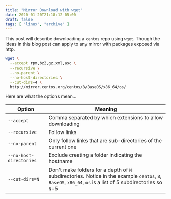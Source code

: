 ```yaml
---
title: "Mirror Download with wget"
date: 2020-01-20T21:18:12-05:00
draft: false
tags: [ "linux", "archive" ]
---
```


This post will describe downloading a `centos` repo using `wget`. Though the ideas in this blog post can apply to any mirror with packages exposed via http.

```bash
wget \
  --accept rpm,bz2,gz,xml,asc \
  --recursive \
  --no-parent \
  --no-host-directories \
  --cut-dirs=4 \
  http://mirror.centos.org/centos/8/BaseOS/x86_64/os/ 
```

Here are what the options mean...

| Option                  | Meaning                                                      |
| ----------------------- | ------------------------------------------------------------ |
| `--accept`              | Comma separated by which extensions to allow downloading     |
| `--recursive`           | Follow links                                                 |
| `--no-parent`           | Only follow links that are sub-directories of the current one |
| `--no-host-directories` | Exclude creating a folder indicating the hostname            |
| `--cut-dirs=N`          | Don't make folders for a depth of `N` subdirectories. Notice in the example `centos`, `8`, `BaseOS`, `x86_64`, `os` is a list of 5 subdirectories so `N`=5 |

